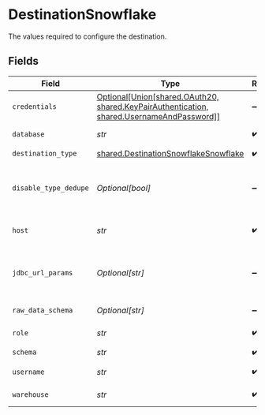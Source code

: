 # DestinationSnowflake

The values required to configure the destination.


## Fields

| Field                                                                                                                                                                                                                                           | Type                                                                                                                                                                                                                                            | Required                                                                                                                                                                                                                                        | Description                                                                                                                                                                                                                                     | Example                                                                                                                                                                                                                                         |
| ----------------------------------------------------------------------------------------------------------------------------------------------------------------------------------------------------------------------------------------------- | ----------------------------------------------------------------------------------------------------------------------------------------------------------------------------------------------------------------------------------------------- | ----------------------------------------------------------------------------------------------------------------------------------------------------------------------------------------------------------------------------------------------- | ----------------------------------------------------------------------------------------------------------------------------------------------------------------------------------------------------------------------------------------------- | ----------------------------------------------------------------------------------------------------------------------------------------------------------------------------------------------------------------------------------------------- |
| `credentials`                                                                                                                                                                                                                                   | [Optional[Union[shared.OAuth20, shared.KeyPairAuthentication, shared.UsernameAndPassword]]](../../models/shared/authorizationmethod.md)                                                                                                         | :heavy_minus_sign:                                                                                                                                                                                                                              | N/A                                                                                                                                                                                                                                             |                                                                                                                                                                                                                                                 |
| `database`                                                                                                                                                                                                                                      | *str*                                                                                                                                                                                                                                           | :heavy_check_mark:                                                                                                                                                                                                                              | Enter the name of the <a href="https://docs.snowflake.com/en/sql-reference/ddl-database.html#database-schema-share-ddl">database</a> you want to sync data into                                                                                 | AIRBYTE_DATABASE                                                                                                                                                                                                                                |
| `destination_type`                                                                                                                                                                                                                              | [shared.DestinationSnowflakeSnowflake](../../models/shared/destinationsnowflakesnowflake.md)                                                                                                                                                    | :heavy_check_mark:                                                                                                                                                                                                                              | N/A                                                                                                                                                                                                                                             |                                                                                                                                                                                                                                                 |
| `disable_type_dedupe`                                                                                                                                                                                                                           | *Optional[bool]*                                                                                                                                                                                                                                | :heavy_minus_sign:                                                                                                                                                                                                                              | Disable Writing Final Tables. WARNING! The data format in _airbyte_data is likely stable but there are no guarantees that other metadata columns will remain the same in future versions                                                        |                                                                                                                                                                                                                                                 |
| `host`                                                                                                                                                                                                                                          | *str*                                                                                                                                                                                                                                           | :heavy_check_mark:                                                                                                                                                                                                                              | Enter your Snowflake account's <a href="https://docs.snowflake.com/en/user-guide/admin-account-identifier.html#using-an-account-locator-as-an-identifier">locator</a> (in the format <account_locator>.<region>.<cloud>.snowflakecomputing.com) | accountname.us-east-2.aws.snowflakecomputing.com                                                                                                                                                                                                |
| `jdbc_url_params`                                                                                                                                                                                                                               | *Optional[str]*                                                                                                                                                                                                                                 | :heavy_minus_sign:                                                                                                                                                                                                                              | Enter the additional properties to pass to the JDBC URL string when connecting to the database (formatted as key=value pairs separated by the symbol &). Example: key1=value1&key2=value2&key3=value3                                           |                                                                                                                                                                                                                                                 |
| `raw_data_schema`                                                                                                                                                                                                                               | *Optional[str]*                                                                                                                                                                                                                                 | :heavy_minus_sign:                                                                                                                                                                                                                              | The schema to write raw tables into (default: airbyte_internal)                                                                                                                                                                                 |                                                                                                                                                                                                                                                 |
| `role`                                                                                                                                                                                                                                          | *str*                                                                                                                                                                                                                                           | :heavy_check_mark:                                                                                                                                                                                                                              | Enter the <a href="https://docs.snowflake.com/en/user-guide/security-access-control-overview.html#roles">role</a> that you want to use to access Snowflake                                                                                      | AIRBYTE_ROLE                                                                                                                                                                                                                                    |
| `schema`                                                                                                                                                                                                                                        | *str*                                                                                                                                                                                                                                           | :heavy_check_mark:                                                                                                                                                                                                                              | Enter the name of the default <a href="https://docs.snowflake.com/en/sql-reference/ddl-database.html#database-schema-share-ddl">schema</a>                                                                                                      | AIRBYTE_SCHEMA                                                                                                                                                                                                                                  |
| `username`                                                                                                                                                                                                                                      | *str*                                                                                                                                                                                                                                           | :heavy_check_mark:                                                                                                                                                                                                                              | Enter the name of the user you want to use to access the database                                                                                                                                                                               | AIRBYTE_USER                                                                                                                                                                                                                                    |
| `warehouse`                                                                                                                                                                                                                                     | *str*                                                                                                                                                                                                                                           | :heavy_check_mark:                                                                                                                                                                                                                              | Enter the name of the <a href="https://docs.snowflake.com/en/user-guide/warehouses-overview.html#overview-of-warehouses">warehouse</a> that you want to sync data into                                                                          | AIRBYTE_WAREHOUSE                                                                                                                                                                                                                               |